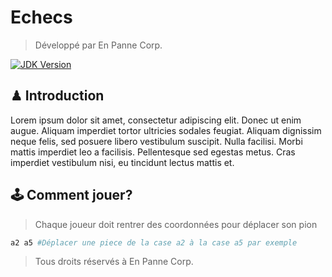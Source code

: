 # Echecs
> Développé par En Panne Corp.

[![JDK Version][jdk-image]][jdk-url]

## ♟ Introduction

Lorem ipsum dolor sit amet, consectetur adipiscing elit. Donec ut enim augue. Aliquam imperdiet tortor ultricies sodales feugiat. Aliquam dignissim neque felis, sed posuere libero vestibulum suscipit. Nulla facilisi. Morbi mattis imperdiet leo a facilisis. Pellentesque sed egestas metus. Cras imperdiet vestibulum nisi, eu tincidunt lectus mattis et.

## 🕹 Comment jouer?

> Chaque joueur doit rentrer des coordonnées pour déplacer son pion
```bash
a2 a5 #Déplacer une piece de la case a2 à la case a5 par exemple
```

> Tous droits réservés à En Panne Corp.

[jdk-image]: https://img.shields.io/badge/JDK%208-REQUIRED-red
[jdk-url]: https://www.oracle.com/java/technologies/javase-jdk8-downloads.html